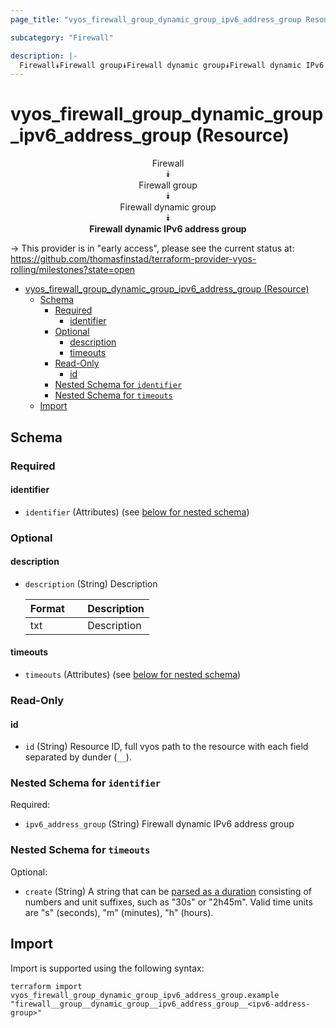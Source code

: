 ```yaml
---
page_title: "vyos_firewall_group_dynamic_group_ipv6_address_group Resource - vyos"

subcategory: "Firewall"

description: |-
  Firewall⯯Firewall group⯯Firewall dynamic group⯯Firewall dynamic IPv6 address group
---
```


# vyos_firewall_group_dynamic_group_ipv6_address_group (Resource)
<center>

Firewall  
⯯  
Firewall group  
⯯  
Firewall dynamic group  
⯯  
**Firewall dynamic IPv6 address group**


</center>

-> This provider is in "early access", please see the current status at: https://github.com/thomasfinstad/terraform-provider-vyos-rolling/milestones?state=open

<!--TOC-->

- [vyos_firewall_group_dynamic_group_ipv6_address_group (Resource)](#vyos_firewall_group_dynamic_group_ipv6_address_group-resource)
  - [Schema](#schema)
    - [Required](#required)
      - [identifier](#identifier)
    - [Optional](#optional)
      - [description](#description)
      - [timeouts](#timeouts)
    - [Read-Only](#read-only)
      - [id](#id)
    - [Nested Schema for `identifier`](#nested-schema-for-identifier)
    - [Nested Schema for `timeouts`](#nested-schema-for-timeouts)
  - [Import](#import)

<!--TOC-->

<!-- schema generated by tfplugindocs -->
## Schema

### Required

#### identifier
- `identifier` (Attributes) (see [below for nested schema](#nestedatt--identifier))

### Optional

#### description
- `description` (String) Description

    |  Format  &emsp;|  Description  |
    |----------|---------------|
    |  txt     &emsp;|  Description  |
#### timeouts
- `timeouts` (Attributes) (see [below for nested schema](#nestedatt--timeouts))

### Read-Only

#### id
- `id` (String) Resource ID, full vyos path to the resource with each field separated by dunder (`__`).

<a id="nestedatt--identifier"></a>
### Nested Schema for `identifier`

Required:

- `ipv6_address_group` (String) Firewall dynamic IPv6 address group


<a id="nestedatt--timeouts"></a>
### Nested Schema for `timeouts`

Optional:

- `create` (String) A string that can be [parsed as a duration](https://pkg.go.dev/time#ParseDuration) consisting of numbers and unit suffixes, such as &#34;30s&#34; or &#34;2h45m&#34;. Valid time units are &#34;s&#34; (seconds), &#34;m&#34; (minutes), &#34;h&#34; (hours).

## Import

Import is supported using the following syntax:

```shell
terraform import vyos_firewall_group_dynamic_group_ipv6_address_group.example "firewall__group__dynamic_group__ipv6_address_group__<ipv6-address-group>"
```
